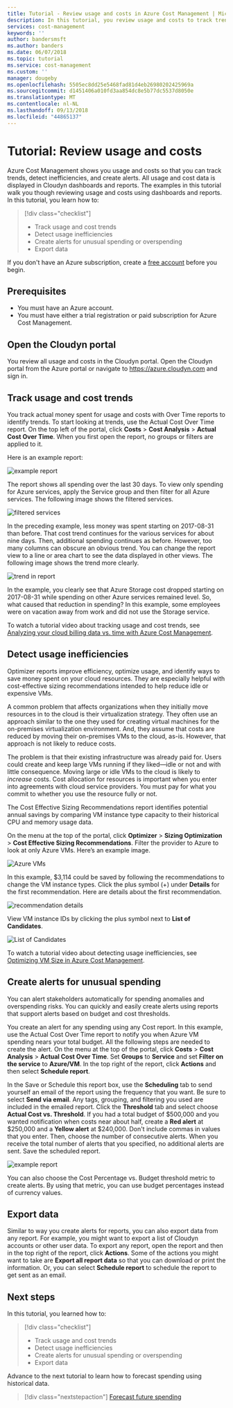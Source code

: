 ```yaml
---
title: Tutorial - Review usage and costs in Azure Cost Management | Microsoft Docs
description: In this tutorial, you review usage and costs to track trends, detect inefficiencies, and create alerts.
services: cost-management
keywords: ''
author: bandersmsft
ms.author: banders
ms.date: 06/07/2018
ms.topic: tutorial
ms.service: cost-management
ms.custom: ''
manager: dougeby
ms.openlocfilehash: 5505ec8dd25e5468fad81d4eb26980202425969a
ms.sourcegitcommit: d1451406a010fd3aa854dc8e5b77dc5537d8050e
ms.translationtype: MT
ms.contentlocale: nl-NL
ms.lasthandoff: 09/13/2018
ms.locfileid: "44865137"
---
```

<!-- Intent: As a cloud-consuming user, I need to view usage and costs for my cloud resources and services.
-->

# <a name="tutorial-review-usage-and-costs"></a>Tutorial: Review usage and costs

Azure Cost Management shows you usage and costs so that you can track trends, detect inefficiencies, and create alerts. All usage and cost data is displayed in Cloudyn dashboards and reports. The examples in this tutorial walk you though reviewing usage and costs using dashboards and reports. In this tutorial, you learn how to:

> [!div class="checklist"]
> * Track usage and cost trends
> * Detect usage inefficiencies
> * Create alerts for unusual spending or overspending
> * Export data

If you don't have an Azure subscription, create a  [free account](https://azure.microsoft.com/free/?WT.mc_id=A261C142F) before you begin.

## <a name="prerequisites"></a>Prerequisites

- You must have an Azure account.
- You must have either a trial registration or paid subscription for Azure Cost Management.

## <a name="open-the-cloudyn-portal"></a>Open the Cloudyn portal

You review all usage and costs in the Cloudyn portal. Open the Cloudyn portal from the Azure portal or navigate to https://azure.cloudyn.com and sign in.

## <a name="track-usage-and-cost-trends"></a>Track usage and cost trends

You track actual money spent for usage and costs with Over Time reports to identify trends. To start looking at trends, use the Actual Cost Over Time report. On the top left of the portal, click **Costs** > **Cost Analysis** > **Actual Cost Over Time**. When you first open the report, no groups or filters are applied to it.

Here is an example report:

![example report](./media/tutorial-review-usage/actual-cost01.png)

The report shows all spending over the last 30 days. To view only spending for Azure services, apply the Service group and then filter for all Azure services. The following image shows the filtered services.

![filtered services](./media/tutorial-review-usage/actual-cost02.png)

In the preceding example, less money was spent starting on 2017-08-31 than before. That cost trend continues for the various services for about nine days. Then, additional spending continues as before. However, too many columns can obscure an obvious trend. You can change the report view to a line or area chart to see the data displayed in other views. The following image shows the trend more clearly.

![trend in report](./media/tutorial-review-usage/actual-cost03.png)

In the example, you clearly see that Azure Storage cost dropped starting on 2017-08-31 while spending on other Azure services remained level. So, what caused that reduction in spending? In this example, some employees were on vacation away from work and did not use the Storage service.

To watch a tutorial video about tracking usage and cost trends, see [Analyzing your cloud billing data vs. time with Azure Cost Management](https://youtu.be/7LsVPHglM0g).

## <a name="detect-usage-inefficiencies"></a>Detect usage inefficiencies

Optimizer reports improve efficiency, optimize usage, and identify ways to save money spent on your cloud resources. They are especially helpful with cost-effective sizing recommendations intended to help reduce idle or expensive VMs.

A common problem that affects organizations when they initially move resources in to the cloud is their virtualization strategy. They often use an approach similar to the one they used for creating virtual machines for the on-premises virtualization environment. And, they assume that costs are reduced by moving their on-premises VMs to the cloud, as-is. However, that approach is not likely to reduce costs.

The problem is that their existing infrastructure was already paid for. Users could create and keep large VMs running if they liked—idle or not and with little consequence. Moving large or idle VMs to the cloud is likely to *increase* costs. Cost allocation for resources is important when you enter into agreements with cloud service providers. You must pay for what you commit to whether you use the resource fully or not.

The Cost Effective Sizing Recommendations report identifies potential annual savings by comparing VM instance type capacity to their historical CPU and memory usage data.  

On the menu at the top of the portal, click **Optimizer** > **Sizing Optimization** > **Cost Effective Sizing Recommendations**. Filter the provider to Azure to look at only Azure VMs. Here’s an example image.

![Azure VMs](./media/tutorial-review-usage/sizing01.png)

In this example, $3,114 could be saved by following the recommendations to change the VM instance types. Click the plus symbol (+) under **Details** for the first recommendation. Here are details about the first recommendation.

![recommendation details](./media/tutorial-review-usage/sizing02.png)

View VM instance IDs by clicking the plus symbol next to **List of Candidates**.

![List of Candidates](./media/tutorial-review-usage/sizing03.png)

To watch a tutorial video about detecting usage inefficiencies, see [Optimizing VM Size in Azure Cost Management](https://youtu.be/1xaZBNmV704).

## <a name="create-alerts-for-unusual-spending"></a>Create alerts for unusual spending

You can alert stakeholders automatically for spending anomalies and overspending risks. You can quickly and easily create alerts using reports that support alerts based on budget and cost thresholds.

You create an alert for any spending using any Cost report. In this example, use the Actual Cost Over Time report to notify you when Azure VM spending nears your total budget. All the following steps are needed to create the alert. On the menu at the top of the portal, click **Costs** > **Cost Analysis** > **Actual Cost Over Time**. Set **Groups** to **Service** and set **Filter on the service** to **Azure/VM**. In the top right of the report, click **Actions** and then select **Schedule report**.

In the Save or Schedule this report box, use the **Scheduling** tab to send yourself an email of the report using the frequency that you want. Be sure to select **Send via email**. Any tags, grouping, and filtering you used are included in the emailed report. Click the **Threshold** tab and select choose **Actual Cost vs. Threshold**. If you had a total budget of $500,000 and you wanted notification when costs near about half, create a **Red alert** at $250,000 and a **Yellow alert** at $240,000. Don't include commas in values that you enter. Then, choose the number of consecutive alerts. When you receive the total number of alerts that you specified, no additional alerts are sent. Save the scheduled report.

![example report](./media/tutorial-review-usage/schedule-alert01.png)

You can also choose the Cost Percentage vs. Budget threshold metric to create alerts. By using that metric, you can use budget percentages instead of currency values.

## <a name="export-data"></a>Export data

Similar to way you create alerts for reports, you can also export data from any report. For example, you might want to export a list of Cloudyn accounts or other user data. To export any report, open the report and then in the top right of the report, click **Actions**. Some of the actions you might want to take are **Export all report data** so that you can download or print the information. Or, you can select **Schedule report** to schedule the report to get sent as an email.

## <a name="next-steps"></a>Next steps

In this tutorial, you learned how to:

> [!div class="checklist"]
> * Track usage and cost trends
> * Detect usage inefficiencies
> * Create alerts for unusual spending or overspending
> * Export data


Advance to the next tutorial to learn how to forecast spending using historical data.

> [!div class="nextstepaction"]
> [Forecast future spending](tutorial-forecast-spending.md)

